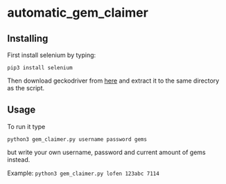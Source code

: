 # automatic_gem_claimer

## Installing

First install selenium by typing:
```
pip3 install selenium
```
Then download geckodriver from [here](https://github.com/mozilla/geckodriver/releases) and extract it to the same directory as the script.

## Usage
To run it type
```
python3 gem_claimer.py username password gems
```
but write your own username, password and current amount of gems instead.

Example: `python3 gem_claimer.py lofen 123abc 7114`
